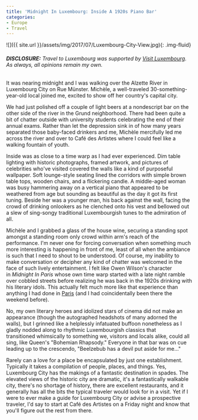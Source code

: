 ```yaml
---
title: 'Midnight In Luxembourg: Inside A 1920s Piano Bar'
categories:
- Europe
- Travel
---
```


![]({{ site.url }}/assets/img/2017/07/Luxembourg-City-View.jpg){: .img-fluid}

###### **DISCLOSURE:** Travel to Luxembourg was supported by [Visit Luxembourg](http://www.visitluxembourg.com/en). As always, all opinions remain my own.

It was nearing midnight and I was walking over the Alzette River in Luxembourg City on Rue Münster. Michèle, a well-traveled 30-something-year-old local joined me, excited to show off her country's capital city.

We had just polished off a couple of light beers at a nondescript bar on the other side of the river in the Grund neighborhood. There had been quite a bit of chatter outside with university students celebrating the end of their annual exams. Rather than let the depression sink in of how many years separated those baby-faced drinkers and me, Michèle mercifully led me across the river and over to Café des Artistes where I could feel like a walking fountain of youth.<!-- more -->

Inside was as close to a time warp as I had ever experienced. Dim table lighting with historic photographs, framed artwork, and pictures of celebrities who've visited covered the walls like a kind of purposeful wallpaper. Soft lounge-style seating lined the corridors with simple brown table tops, wooden chairs, and a flickering candle. A middle-aged woman was busy hammering away on a vertical piano that appeared to be weathered from age but sounding as beautiful as the day it got its first tuning. Beside her was a younger man, his back against the wall, facing the crowd of drinking onlookers as he clenched onto his vest and bellowed out a slew of sing-songy traditional Luxembourgish tunes to the admiration of all.

Michèle and I grabbed a glass of the house wine, securing a standing spot amongst a standing room only crowd within arm's reach of the performance. I'm never one for forcing conversation when something much more interesting is happening in front of me, least of all when the ambiance is such that I need to shout to be understood. Of course, my inability to make conversation or decipher any kind of chatter was welcomed in the face of such lively entertainment. I felt like Owen Wilson's character in _Midnight In Paris_ whose own time warp started with a late night ramble over cobbled streets before realizing he was back in the 1920s drinking with his literary idols. This actually felt much more like that experience than anything I had done in [Paris](https://withoutapath.com/trip-to-paris/) (and I had coincidentally been there the weekend before).

No, my own literary heroes and idolized stars of cinema did not make an appearance (though the autographed headshots of many adorned the walls), but I grinned like a helplessly infatuated buffoon nonetheless as I gladly nodded along to rhythmic Luxembourgish classics that transitioned whimsically to something we, visitors and locals alike, could all sing, like Queen's "Bohemian Rhapsody." Everyone in that bar was on cue leading up to the crescendo, "Beelzebub has a devil put aside for me..."

Rarely can a love for a place be encapsulated by just one establishment. Typically it takes a compilation of people, places, and things. Yes, Luxembourg City has the makings of a fantastic destination in spades. The elevated views of the historic city are dramatic, it's a fantastically walkable city, there's no shortage of history, there are excellent restaurants, and it generally has all the bits the typical traveler would look for in a visit. Yet if I were to ever make a guide for Luxembourg City or advise a prospective traveler, I'd say to start at Café des Artistes on a Friday night and know that you'll figure out the rest from there.
